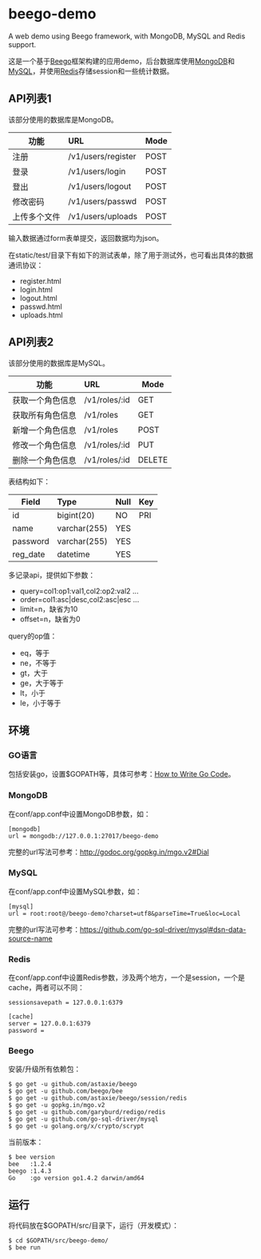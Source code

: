 # beego-demo

A web demo using Beego framework, with MongoDB, MySQL and Redis support.

这是一个基于[Beego](http://beego.me)框架构建的应用demo，后台数据库使用[MongoDB](http://www.mongodb.org)和[MySQL](http://www.mysql.com)，并使用[Redis](http://redis.io)存储session和一些统计数据。

## API列表1

该部分使用的数据库是MongoDB。

| 功能 | URL | Mode |
|------|:-----|------|
| 注册 | /v1/users/register | POST |
| 登录 | /v1/users/login    | POST |
| 登出 | /v1/users/logout   | POST |
| 修改密码 | /v1/users/passwd   | POST |
| 上传多个文件 | /v1/users/uploads   | POST |

输入数据通过form表单提交，返回数据均为json。

在static/test/目录下有如下的测试表单，除了用于测试外，也可看出具体的数据通讯协议：
* register.html
* login.html
* logout.html
* passwd.html
* uploads.html

## API列表2

该部分使用的数据库是MySQL。

| 功能 | URL | Mode |
|------|:-----|------|
| 获取一个角色信息 | /v1/roles/:id | GET    |
| 获取所有角色信息 | /v1/roles     | GET    |
| 新增一个角色信息 | /v1/roles     | POST   |
| 修改一个角色信息 | /v1/roles/:id | PUT    |
| 删除一个角色信息 | /v1/roles/:id | DELETE |

表结构如下：

| Field    | Type         | Null | Key |
|----------|:-------------|------|-----|
| id       | bigint(20)   | NO   | PRI |
| name     | varchar(255) | YES  |
| password | varchar(255) | YES  |
| reg_date | datetime     | YES  |

多记录api，提供如下参数：
* query=col1:op1:val1,col2:op2:val2 ...
* order=col1:asc|desc,col2:asc|esc ...
* limit=n，缺省为10
* offset=n，缺省为0

query的op值：
* eq，等于
* ne，不等于
* gt，大于
* ge，大于等于
* lt，小于
* le，小于等于

## 环境

### GO语言

包括安装go，设置$GOPATH等，具体可参考：[How to Write Go Code](http://golang.org/doc/code.html)。

### MongoDB

在conf/app.conf中设置MongoDB参数，如：

```
[mongodb]
url = mongodb://127.0.0.1:27017/beego-demo
```

完整的url写法可参考：http://godoc.org/gopkg.in/mgo.v2#Dial

### MySQL

在conf/app.conf中设置MySQL参数，如：

```
[mysql]
url = root:root@/beego-demo?charset=utf8&parseTime=True&loc=Local
```

完整的url写法可参考：https://github.com/go-sql-driver/mysql#dsn-data-source-name

### Redis

在conf/app.conf中设置Redis参数，涉及两个地方，一个是session，一个是cache，两者可以不同：

```
sessionsavepath = 127.0.0.1:6379

[cache]
server = 127.0.0.1:6379
password =
```

### Beego

安装/升级所有依赖包：

```
$ go get -u github.com/astaxie/beego
$ go get -u github.com/beego/bee
$ go get -u github.com/astaxie/beego/session/redis
$ go get -u gopkg.in/mgo.v2
$ go get -u github.com/garyburd/redigo/redis
$ go get -u github.com/go-sql-driver/mysql
$ go get -u golang.org/x/crypto/scrypt
```

当前版本：

```
$ bee version
bee   :1.2.4
beego :1.4.3
Go    :go version go1.4.2 darwin/amd64
```

## 运行

将代码放在$GOPATH/src/目录下，运行（开发模式）：

```
$ cd $GOPATH/src/beego-demo/
$ bee run
```

